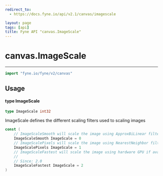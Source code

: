 ```yaml
---
redirect_to:
  - https://docs.fyne.io/api/v2.1/canvas/imagescale

layout: page
tags: [api]
title: Fyne API "canvas.ImageScale"
---
```



# canvas.ImageScale
---
```go
import "fyne.io/fyne/v2/canvas"
```

## Usage

#### type ImageScale

```go
type ImageScale int32
```

ImageScale defines the different scaling filters used to scaling images

```go
const (
	// ImageScaleSmooth will scale the image using ApproxBiLinear filter (or GL equivalent)
	ImageScaleSmooth ImageScale = 0
	// ImageScalePixels will scale the image using NearestNeighbor filter (or GL equivalent)
	ImageScalePixels ImageScale = 1
	// ImageScaleFastest will scale the image using hardware GPU if available
	//
	// Since: 2.0
	ImageScaleFastest ImageScale = 2
)
```
